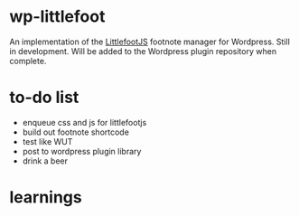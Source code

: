 # wp-littlefoot
An implementation of the [LittlefootJS](https://littlefoot.js.org) footnote manager for Wordpress.  Still in development.  Will be added to the Wordpress plugin repository when complete.

# to-do list
* enqueue css and js for littlefootjs
* build out footnote shortcode
* test like WUT
* post to wordpress plugin library
* drink a beer

# learnings